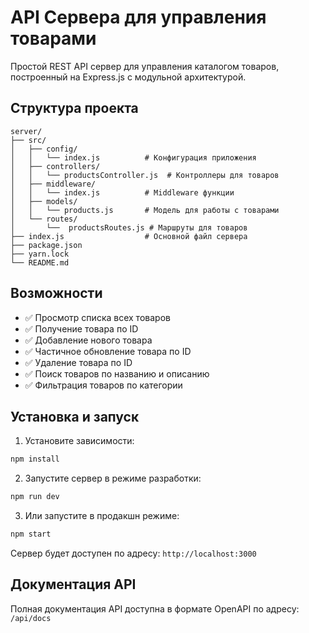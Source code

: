 # API Сервера для управления товарами

Простой REST API сервер для управления каталогом товаров, построенный на Express.js с модульной архитектурой.

## Структура проекта

```
server/
├── src/
│   ├── config/
│   │   └── index.js          # Конфигурация приложения
│   ├── controllers/
│   │   └── productsController.js  # Контроллеры для товаров
│   ├── middleware/
│   │   └── index.js          # Middleware функции
│   ├── models/
│   │   └── products.js       # Модель для работы с товарами
│   └── routes/
│       └──  productsRoutes.js # Маршруты для товаров
├── index.js                  # Основной файл сервера
├── package.json
├── yarn.lock
└── README.md
```

## Возможности

- ✅ Просмотр списка всех товаров
- ✅ Получение товара по ID
- ✅ Добавление нового товара
- ✅ Частичное обновление товара по ID
- ✅ Удаление товара по ID
- ✅ Поиск товаров по названию и описанию
- ✅ Фильтрация товаров по категории

## Установка и запуск

1. Установите зависимости:
```bash
npm install
```

2. Запустите сервер в режиме разработки:
```bash
npm run dev
```

3. Или запустите в продакшн режиме:
```bash
npm start
```

Сервер будет доступен по адресу: `http://localhost:3000`

## Документация API

Полная документация API доступна в формате OpenAPI по адресу: `/api/docs`